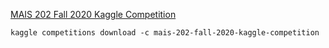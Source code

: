 [MAIS 202 Fall 2020 Kaggle Competition](https://www.kaggle.com/c/mais-202-fall-2020-kaggle-competition)

```
kaggle competitions download -c mais-202-fall-2020-kaggle-competition
```
